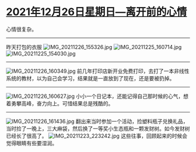 # [2021年12月26日星期日—离开前的心情](https://github.com/SEALMichael/SEAL_Blog/issues/6)

心情很复杂。

---

昨天打包的衣服
![IMG_20211226_155326.jpg](https://user-images.githubusercontent.com/16982721/147402344-0cc7efe8-994f-4f26-9158-34b916eae441.jpg)
![IMG_20211225_160714.jpg](https://user-images.githubusercontent.com/16982721/147402348-b8ed3e8f-5b34-436e-9477-ad9bca4b28b8.jpg)
![IMG_20211225_154030.jpg](https://user-images.githubusercontent.com/16982721/147402354-756b6c8c-c2db-486e-aed7-e92cff8871c2.jpg)

---

![IMG_20211226_160349.jpg](https://user-images.githubusercontent.com/16982721/147402419-daafb304-80b0-410f-8784-0f97734c11a2.jpg)
前几年打印店新开业免费打印，去打了一本非线性系统的教材，以为自己会学习，结果就是一直放到了现在，还是要被扔掉。

---

![IMG_20211226_160627.jpg](https://user-images.githubusercontent.com/16982721/147402461-fce54a80-30a3-4004-a0da-3ced53e3245d.jpg)
小小一个日记本，还能记得自己那时候的心气，想着勇攀高峰，奋力向上。可惜结果总是残酷的。

---

![IMG_20211226_161436.jpg](https://user-images.githubusercontent.com/16982721/147402661-4bc153d2-5e8c-4548-a365-5076fa2da6e8.jpg)
翻出来当时参加一个活动，捡塑料瓶子兑换礼品，当时捡了一晚上，三大麻袋，然后换了一等奖小生态瓶和一颗发财树。如今发财树已经长了很高了。
![IMG_20211223_223242.jpg](https://user-images.githubusercontent.com/16982721/147402678-1aa2a9f5-6e17-4192-8b8b-3f4d5691087a.jpg)
这些往事，回顾起来的时候会觉得眼睛有些要湿润。
